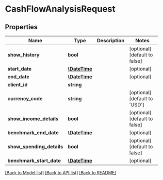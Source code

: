 # CashFlowAnalysisRequest

## Properties
Name | Type | Description | Notes
------------ | ------------- | ------------- | -------------
**show_history** | **bool** |  | [optional] [default to false]
**start_date** | [**\DateTime**](\DateTime.md) |  | [optional] 
**end_date** | [**\DateTime**](\DateTime.md) |  | [optional] 
**client_id** | **string** |  | 
**currency_code** | **string** |  | [optional] [default to 'USD']
**show_income_details** | **bool** |  | [optional] [default to false]
**benchmark_end_date** | [**\DateTime**](\DateTime.md) |  | [optional] 
**show_spending_details** | **bool** |  | [optional] [default to false]
**benchmark_start_date** | [**\DateTime**](\DateTime.md) |  | [optional] 

[[Back to Model list]](../README.md#documentation-for-models) [[Back to API list]](../README.md#documentation-for-api-endpoints) [[Back to README]](../README.md)


